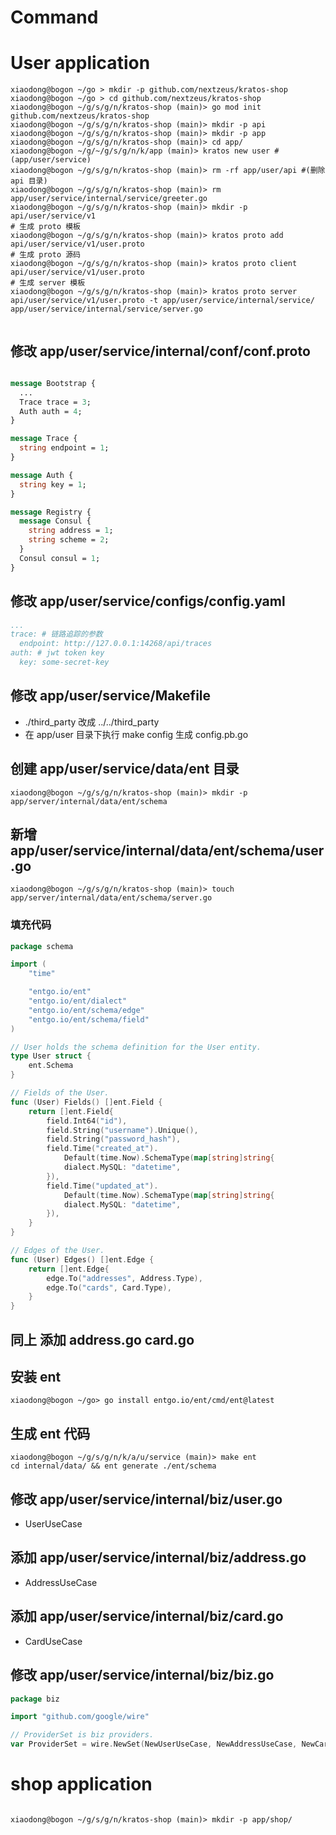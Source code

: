 # Command

# User application

```shell
xiaodong@bogon ~/go > mkdir -p github.com/nextzeus/kratos-shop 
xiaodong@bogon ~/go > cd github.com/nextzeus/kratos-shop 
xiaodong@bogon ~/g/s/g/n/kratos-shop (main)> go mod init github.com/nextzeus/kratos-shop
xiaodong@bogon ~/g/s/g/n/kratos-shop (main)> mkdir -p api
xiaodong@bogon ~/g/s/g/n/kratos-shop (main)> mkdir -p app
xiaodong@bogon ~/g/s/g/n/kratos-shop (main)> cd app/
xiaodong@bogon ~/g/~/g/s/g/n/k/app (main)> kratos new user # (app/user/service)
xiaodong@bogon ~/g/s/g/n/kratos-shop (main)> rm -rf app/user/api #(删除 api 目录)
xiaodong@bogon ~/g/s/g/n/kratos-shop (main)> rm app/user/service/internal/service/greeter.go 
xiaodong@bogon ~/g/s/g/n/kratos-shop (main)> mkdir -p api/user/service/v1
# 生成 proto 模板
xiaodong@bogon ~/g/s/g/n/kratos-shop (main)> kratos proto add api/user/service/v1/user.proto
# 生成 proto 源码
xiaodong@bogon ~/g/s/g/n/kratos-shop (main)> kratos proto client api/user/service/v1/user.proto
# 生成 server 模板
xiaodong@bogon ~/g/s/g/n/kratos-shop (main)> kratos proto server api/user/service/v1/user.proto -t app/user/service/internal/service/
app/user/service/internal/service/server.go


```

## 修改 app/user/service/internal/conf/conf.proto
```proto

message Bootstrap {
  ...
  Trace trace = 3;
  Auth auth = 4;
}

message Trace {
  string endpoint = 1;
}

message Auth {
  string key = 1;
}

message Registry {
  message Consul {
    string address = 1;
    string scheme = 2;
  }
  Consul consul = 1;
}

```

## 修改 app/user/service/configs/config.yaml
```yaml
...
trace: # 链路追踪的参数
  endpoint: http://127.0.0.1:14268/api/traces
auth: # jwt token key
  key: some-secret-key
```
## 修改 app/user/service/Makefile
- ./third_party 改成 ../../third_party
- 在 app/user 目录下执行 make config 生成 config.pb.go

## 创建 app/user/service/data/ent 目录
```shell
xiaodong@bogon ~/g/s/g/n/kratos-shop (main)> mkdir -p app/server/internal/data/ent/schema

```

## 新增 app/user/service/internal/data/ent/schema/user.go
```shell
xiaodong@bogon ~/g/s/g/n/kratos-shop (main)> touch app/server/internal/data/ent/schema/server.go
```
### 填充代码
```go
package schema

import (
	"time"

	"entgo.io/ent"
	"entgo.io/ent/dialect"
	"entgo.io/ent/schema/edge"
	"entgo.io/ent/schema/field"
)

// User holds the schema definition for the User entity.
type User struct {
	ent.Schema
}

// Fields of the User.
func (User) Fields() []ent.Field {
	return []ent.Field{
		field.Int64("id"),
		field.String("username").Unique(),
		field.String("password_hash"),
		field.Time("created_at").
			Default(time.Now).SchemaType(map[string]string{
			dialect.MySQL: "datetime",
		}),
		field.Time("updated_at").
			Default(time.Now).SchemaType(map[string]string{
			dialect.MySQL: "datetime",
		}),
	}
}

// Edges of the User.
func (User) Edges() []ent.Edge {
	return []ent.Edge{
		edge.To("addresses", Address.Type),
		edge.To("cards", Card.Type),
	}
}

```
## 同上 添加 address.go card.go
## 安装 ent
```shell
xiaodong@bogon ~/go> go install entgo.io/ent/cmd/ent@latest
```

## 生成 ent 代码
```shell
xiaodong@bogon ~/g/s/g/n/k/a/u/service (main)> make ent
cd internal/data/ && ent generate ./ent/schema
```

## 修改 app/user/service/internal/biz/user.go
- UserUseCase
## 添加 app/user/service/internal/biz/address.go
- AddressUseCase
## 添加 app/user/service/internal/biz/card.go
- CardUseCase
## 修改 app/user/service/internal/biz/biz.go
```go
package biz

import "github.com/google/wire"

// ProviderSet is biz providers.
var ProviderSet = wire.NewSet(NewUserUseCase, NewAddressUseCase, NewCardUseCase)
```


# shop application

```shell

xiaodong@bogon ~/g/s/g/n/kratos-shop (main)> mkdir -p app/shop/

```